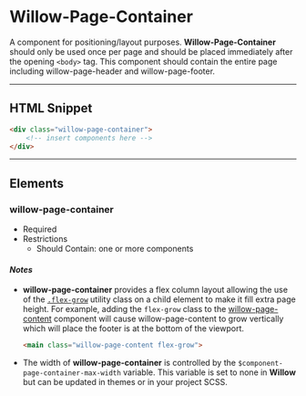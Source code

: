 # **Willow-Page-Container**

A component for positioning/layout purposes.  **Willow-Page-Container** should only be used once per page and should be placed immediately after the opening `<body>` tag. This component should contain the entire page including willow-page-header and willow-page-footer.

---

## HTML Snippet

```html
<div class="willow-page-container">
    <!-- insert components here -->
</div>
```

---

## Elements

### willow-page-container

- Required
- Restrictions
  - Should Contain: one or more components

#### _Notes_

- **willow-page-container** provides a flex column layout allowing the use of the [`.flex-grow`](../../utilities.md) utility class on a child element to make it fill extra page height. For example, adding the `flex-grow` class to the [willow-page-content](../components/page-content) component will cause willow-page-content to grow vertically which will place the footer is at the bottom of the viewport.

  ```HTML
  <main class="willow-page-content flex-grow">
  ```

- The width of **willow-page-container** is controlled by the `$component-page-container-max-width` variable. This variable is set to none in **Willow** but can be updated in themes or in your project SCSS.
